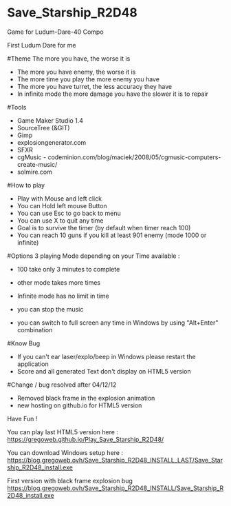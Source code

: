 # Save_Starship_R2D48
Game for Ludum-Dare-40 Compo 

First Ludum Dare for me

#Theme The more you have, the worse it is

- The more you have enemy, the worse it is
- The more time you play the more enemy you have
- The more you have turret, the less accuracy they have
- In infinite mode the more damage you have the slower it is to repair 

#Tools
- Game Maker Studio 1.4
- SourceTree (&GIT)
- Gimp
- explosiongenerator.com
- SFXR
- cgMusic - codeminion.com/blog/maciek/2008/05/cgmusic-computers-create-music/
- solmire.com

#How to play
- Play with Mouse and left click
- You can Hold left mouse Button
- You can use Esc to go back to menu
- You can use X to quit any time
- Goal is to survive the timer (by default when timer reach 100)
- You can reach 10 guns if you kill at least 901 enemy (mode 1000 or infinite)

#Options 3 playing Mode depending on your Time available :

- 100 take only 3 minutes to complete
- other mode takes more times
- Infinite mode has no limit in time

- you can stop the music
- you can switch to full screen any time in Windows by using "Alt+Enter" combination

#Know Bug
- If you can't ear laser/explo/beep in Windows please restart the application
- Score and all generated Text don't display on HTML5 version

#Change / bug resolved after 04/12/12
- Removed black frame in the explosion animation
- new hosting on github.io for HTML5 version

Have Fun !

You can play last HTML5 version here :
https://gregoweb.github.io/Play_Save_Starship_R2D48/

You can download Windows setup here :
https://blog.gregoweb.ovh/Save_Starship_R2D48_INSTALL_LAST/Save_Starship_R2D48_install.exe

First version with black frame explosion bug
https://blog.gregoweb.ovh/Save_Starship_R2D48_INSTALL/Save_Starship_R2D48_install.exe
